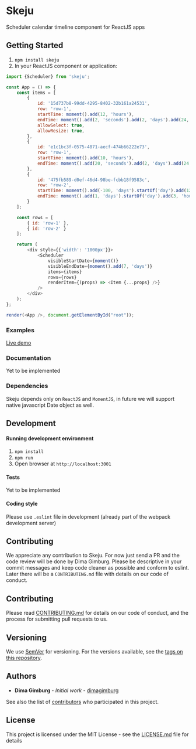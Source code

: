 # Skeju

Scheduler calendar timeline component for ReactJS apps

## Getting Started
1. ```npm install skeju```
2. In your ReactJS component or application:
``` javascript
import {Scheduler} from 'skeju';

const App = () => {
    const items = [
        {
            id: '15d737b8-99dd-4295-8402-32b161a24531',
            row: 'row-1',
            startTime: moment().add(12, 'hours'),
            endTime: moment().add(2, 'seconds').add(2, 'days').add(24, 'hours'),
            allowSelect: true,
            allowResize: true,
        },
        {
            id: 'e1c1bc3f-0575-4871-aecf-474b66222e73',
            row: 'row-1',
            startTime: moment().add(10, 'hours'),
            endTime: moment().add(20, 'seconds').add(2, 'days').add(24, 'hours')
        },
        {
            id: '475fb589-d0ef-46d4-98be-fcbb18f9583c',
            row: 'row-2',
            startTime: moment().add(-100, 'days').startOf('day').add(12, 'hours'),
            endTime: moment().add(1, 'days').startOf('day').add(3, 'hours')
        }
    ];

    const rows = [
        { id: 'row-1' },
        { id: 'row-2' }
    ];

    return (
        <div style={{'width': '1000px'}}>
            <Scheduler
                visibleStartDate={moment()}
                visibleEndDate={moment().add(7, 'days')}
                items={items}
                rows={rows}
                renderItem={(props) => <Item {...props} />}
            />
        </div>
    );
};

render(<App />, document.getElementById("root"));
```
### Examples

[Live demo](https://dimagimburg.github.io/skeju/index.html)

### Documentation
Yet to be implemented

### Dependencies
Skeju depends only on `ReactJS` and `MomentJS`, in future we will support native javascript Date object as well. 

## Development
#### Running development environment
1. `npm install`
2. `npm run`
3. Open browser at `http://localhost:3001`

#### Tests

Yet to be implemented

#### Coding style

Please use `.eslint` file in development (already part of the webpack development server)

## Contributing

We appreciate any contribution to Skeju. For now just send a PR and the code review will be done by Dima Gimburg. Please be descriptive in your commit messages and keep code cleaner as possible and conform to eslint. Later there will be a `CONTRIBUTING.md` file with details on our code of conduct.

## Contributing

Please read [CONTRIBUTING.md](https://gist.github.com/PurpleBooth/b24679402957c63ec426) for details on our code of conduct, and the process for submitting pull requests to us.

## Versioning

We use [SemVer](http://semver.org/) for versioning. For the versions available, see the [tags on this repository](https://github.com/your/project/tags). 

## Authors

* **Dima Gimburg** - *Initial work* - [dimagimburg](https://github.com/dimagimburg)

See also the list of [contributors](https://github.com/dimagimburg/skeju/contributors) who participated in this project.

## License

This project is licensed under the MIT License - see the [LICENSE.md](LICENSE.md) file for details
